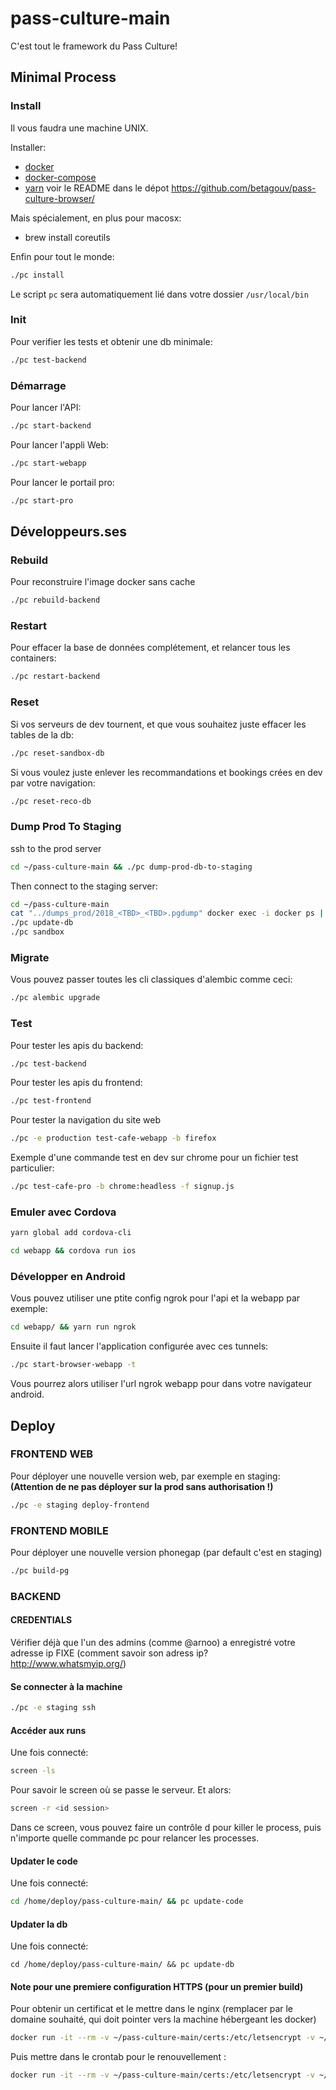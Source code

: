 # pass-culture-main

C'est tout le framework du Pass Culture!

## Minimal Process

### Install

Il vous faudra une machine UNIX.

Installer:
- [docker](https://docs.docker.com/install/)
- [docker-compose](https://docs.docker.com/compose/install/#install-compose)
- [yarn](https://yarnpkg.com/fr/) voir le README dans le dépot https://github.com/betagouv/pass-culture-browser/

Mais spécialement, en plus pour macosx:
- brew install coreutils


Enfin pour tout le monde:
```bash
./pc install
```
Le script `pc` sera automatiquement lié dans votre dossier `/usr/local/bin`

### Init
Pour verifier les tests et obtenir une db minimale:
```bash
./pc test-backend
```

### Démarrage

Pour lancer l'API:
```bash
./pc start-backend
```

Pour lancer l'appli Web:
```bash
./pc start-webapp
```

Pour lancer le portail pro:
```bash
./pc start-pro
```



## Développeurs.ses

### Rebuild

Pour reconstruire l'image docker sans cache
```bash
./pc rebuild-backend
```

### Restart

Pour effacer la base de données complétement, et relancer tous les containers:
```bash
./pc restart-backend
```

### Reset

Si vos serveurs de dev tournent, et que vous souhaitez juste effacer les tables de la db:
```bash
./pc reset-sandbox-db
```

Si vous voulez juste enlever les recommandations et bookings crées en dev par votre navigation:
```bash
./pc reset-reco-db
```

### Dump Prod To Staging

ssh to the prod server
```bash
cd ~/pass-culture-main && ./pc dump-prod-db-to-staging
```

Then connect to the staging server:
```bash
cd ~/pass-culture-main
cat "../dumps_prod/2018_<TBD>_<TBD>.pgdump" docker exec -i docker ps | grep postgres | cut -d" " -f 1 pg_restore -d pass_culture -U pass_culture -c -vvvv
./pc update-db
./pc sandbox
```

### Migrate

Vous pouvez passer toutes les cli classiques d'alembic comme ceci:
```bash
./pc alembic upgrade
```

### Test

Pour tester les apis du backend:
```bash
./pc test-backend
```

Pour tester les apis du frontend:
```bash
./pc test-frontend
```

Pour tester la navigation du site web
```bash
./pc -e production test-cafe-webapp -b firefox
```

Exemple d'une commande test en dev sur chrome pour un fichier test particulier:
```bash
./pc test-cafe-pro -b chrome:headless -f signup.js
```

### Emuler avec Cordova

```bash
yarn global add cordova-cli
```

```bash
cd webapp && cordova run ios
```

<!--
iPhone-5s, 11.2
iPhone-6, 11.2
iPhone-6-Plus, 11.2
iPhone-6s, 11.2
iPhone-6s-Plus, 11.2
iPhone-7, 11.2
iPhone-7-Plus, 11.2
iPhone-SE, 11.2
iPad-Air, 11.2
iPad-Air-2, 11.2
iPad--5th-generation-, 11.2
iPad-Pro--12-9-inch---2nd-generation-, 11.2
iPad-Pro--10-5-inch-, 11.2
Apple-TV-1080p, tvOS 11.2
Apple-TV-4K-4K, tvOS 11.2
Apple-TV-4K-1080p, tvOS 11.2
iPhone-8, 11.2
iPhone-8-Plus, 11.2
iPhone-X, 11.2
iPad-Pro--9-7-inch-, 11.2
iPad-Pro, 11.2
Apple-Watch-38mm, watchOS 4.2
Apple-Watch-42mm, watchOS 4.2
Apple-Watch-Series-2-38mm, watchOS 4.2
Apple-Watch-Series-2-42mm, watchOS 4.2
Apple-Watch-Series-3-38mm, watchOS 4.2
Apple-Watch-Series-3-42mm, watchOS 4.2
-->

### Développer en Android

Vous pouvez utiliser une ptite config ngrok pour l'api et la webapp par exemple:
```bash
cd webapp/ && yarn run ngrok
```

Ensuite il faut lancer l'application configurée avec ces tunnels:
```bash
./pc start-browser-webapp -t
```

Vous pourrez alors utiliser l'url ngrok webapp pour dans votre navigateur android.


## Deploy

### FRONTEND WEB

Pour déployer une nouvelle version web, par exemple en staging:
**(Attention de ne pas déployer sur la prod sans authorisation !)**
```bash
./pc -e staging deploy-frontend
```

### FRONTEND MOBILE

Pour déployer une nouvelle version phonegap (par default c'est en staging)
```bash
./pc build-pg
```

### BACKEND

#### CREDENTIALS

Vérifier déjà que l'un des admins (comme @arnoo) a enregistré votre adresse ip FIXE (comment savoir son adress ip? http://www.whatsmyip.org/)

#### Se connecter à la machine

```bash
./pc -e staging ssh
```

#### Accéder aux runs

Une fois connecté:

```bash
screen -ls
```

Pour savoir le screen où se passe le serveur. Et alors:
```bash
screen -r <id session>
```

Dans ce screen, vous pouvez faire un contrôle d pour killer le process, puis n'importe quelle commande pc pour relancer les processes.

#### Updater le code

Une fois connecté:
```bash
cd /home/deploy/pass-culture-main/ && pc update-code
```

#### Updater la db
Une fois connecté:
```
cd /home/deploy/pass-culture-main/ && pc update-db
```

#### Note pour une premiere configuration HTTPS (pour un premier build)

Pour obtenir un certificat et le mettre dans le nginx (remplacer <domaine> par le domaine souhaité, qui doit pointer vers la machine hébergeant les docker)
```bash
docker run -it --rm -v ~/pass-culture-main/certs:/etc/letsencrypt -v ~/pass-culture-main/certs-data:/data/letsencrypt deliverous/certbot certonly --verbose --webroot --webroot-path=/data/letsencrypt -d <domaine>
```

Puis mettre dans le crontab pour le renouvellement :
```bash
docker run -it --rm -v ~/pass-culture-main/certs:/etc/letsencrypt -v ~/pass-culture-main/certs-data:/data/letsencrypt deliverous/certbot renew --verbose --webroot --webroot-path=/data/letsencrypt
```
